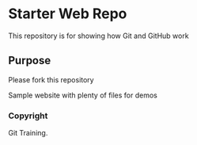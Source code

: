 # Starter Web Repo

This repository is for showing how Git and GitHub work

## Purpose
Please fork this repository

Sample website with plenty of files for demos
### Copyright
Git Training.